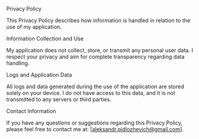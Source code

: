 Privacy Policy

This Privacy Policy describes how information is handled in relation to the use of my application.

Information Collection and Use

My application does not collect, store, or transmit any personal user data. I respect your privacy and aim for complete transparency regarding data handling.

Logs and Application Data

All logs and data generated during the use of the application are stored solely on your device. I do not have access to this data, and it is not transmitted to any servers or third parties.

Contact Information

If you have any questions or suggestions regarding this Privacy Policy, please feel free to contact me at: [aleksandr.pidlozhevich@gmail.com].
